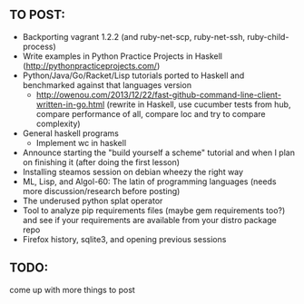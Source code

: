 ## TO POST:
- Backporting vagrant 1.2.2 (and ruby-net-scp, ruby-net-ssh, ruby-child-process)
- Write examples in Python Practice Projects in Haskell (http://pythonpracticeprojects.com/)
- Python/Java/Go/Racket/Lisp tutorials ported to Haskell and benchmarked against that languages version
  - http://owenou.com/2013/12/22/fast-github-command-line-client-written-in-go.html (rewrite in Haskell, use cucumber tests from hub, compare performance of all, compare loc and try to compare complexity)
- General haskell programs
  - Implement wc in haskell
- Announce starting the "build yourself a scheme" tutorial and when I plan on finishing it (after doing the first lesson)
- Installing steamos session on debian wheezy the right way
- ML, Lisp, and Algol-60: The latin of programming languages (needs more discussion/research before posting)
- The underused python splat operator
- Tool to analyze pip requirements files (maybe gem requirements too?) and see if your requirements are available from your distro package repo
- Firefox history, sqlite3, and opening previous sessions


## TODO:
come up with more things to post
